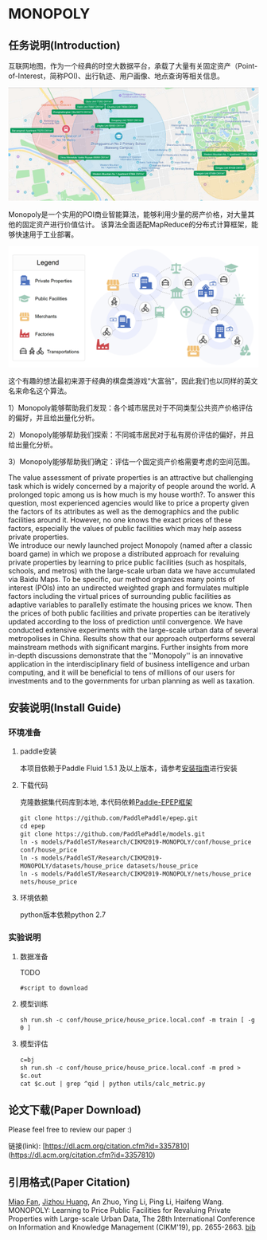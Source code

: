# MONOPOLY

## 任务说明(Introduction)

互联网地图，作为一个经典的时空大数据平台，承载了大量有关固定资产（Point-of-Interest，简称POI)、出行轨迹、用户画像、地点查询等相关信息。

![](docs/real_estates.png)

Monopoly是一个实用的POI商业智能算法，能够利用少量的房产价格，对大量其他的固定资产进行价值估计。
该算法全面适配MapReduce的分布式计算框架，能够快速用于工业部署。

![](docs/framework.png)

这个有趣的想法最初来源于经典的棋盘类游戏“大富翁”，因此我们也以同样的英文名来命名这个算法。

1）Monopoly能够帮助我们发现：各个城市居民对于不同类型公共资产价格评估的偏好，并且给出量化分析。

2）Monopoly能够帮助我们探索：不同城市居民对于私有房价评估的偏好，并且给出量化分析。

3）Monopoly能够帮助我们确定：评估一个固定资产价格需要考虑的空间范围。

The value assessment of private properties is an attractive but challenging task which is widely concerned by a majority of people around the world. A prolonged topic among us is how much is my house worth?. To answer this question, most experienced agencies would like to price a property given the factors of its attributes as well as the demographics and the public facilities around it. However, no one knows the exact prices of these factors, especially the values of public facilities which may help assess private properties.  
We introduce our newly launched project Monopoly (named after a classic board game) in which we propose a distributed approach for revaluing private properties by learning to price public facilities (such as hospitals, schools, and metros) with the large-scale urban data we have accumulated via Baidu Maps. To be specific, our method organizes many points of interest (POIs) into an undirected weighted graph and formulates multiple factors including the virtual prices of surrounding public facilities as adaptive variables to parallelly estimate the housing prices we know. Then the prices of both public facilities and private properties can be iteratively updated according to the loss of prediction until convergence. 
We have conducted extensive experiments with the large-scale urban data of several metropolises in China. Results show that our approach outperforms several mainstream methods with significant margins. Further insights from more in-depth discussions demonstrate that the ''Monopoly'' is an innovative application in the interdisciplinary field of business intelligence and urban computing, and it will be beneficial to tens of millions of our users for investments and to the governments for urban planning as well as taxation. 

## 安装说明(Install Guide)

### 环境准备

1. paddle安装

    本项目依赖于Paddle Fluid 1.5.1 及以上版本，请参考[安装指南](http://www.paddlepaddle.org/#quick-start)进行安装

2. 下载代码

    克隆数据集代码库到本地, 本代码依赖[Paddle-EPEP框架](https://github.com/PaddlePaddle/epep)
    ```
    git clone https://github.com/PaddlePaddle/epep.git
    cd epep
    git clone https://github.com/PaddlePaddle/models.git
    ln -s models/PaddleST/Research/CIKM2019-MONOPOLY/conf/house_price conf/house_price
    ln -s models/PaddleST/Research/CIKM2019-MONOPOLY/datasets/house_price datasets/house_price
    ln -s models/PaddleST/Research/CIKM2019-MONOPOLY/nets/house_price nets/house_price
    ```

3. 环境依赖

    python版本依赖python 2.7


### 实验说明

1. 数据准备

    TODO
    ```
    #script to download 
    ```

2. 模型训练

    ```
    sh run.sh -c conf/house_price/house_price.local.conf -m train [ -g 0 ]
    ```

3. 模型评估
    ```
    c=bj
    sh run.sh -c conf/house_price/house_price.local.conf -m pred > $c.out
    cat $c.out | grep ^qid | python utils/calc_metric.py
    ```

## 论文下载(Paper Download)

Please feel free to review our paper :)

链接(link): [https://dl.acm.org/citation.cfm?id=3357810] (https://dl.acm.org/citation.cfm?id=3357810)




## 引用格式(Paper Citation)

[Miao Fan](https://sites.google.com/view/miao-fan/home), [Jizhou Huang](http://ir.hit.edu.cn/~huangjizhou/), An Zhuo, Ying Li, Ping Li, Haifeng Wang. MONOPOLY: Learning to Price Public Facilities for Revaluing Private Properties with Large-scale Urban Data, The 28th International Conference on Information and Knowledge Management (CIKM'19), pp. 2655-2663. [bib](https://www.google.com/url?q=https%3A%2F%2Fdl.acm.org%2Fdownformats.cfm%3Fid%3D3357810%26parent_id%3D3357384%26expformat%3Dbibtex&sa=D&sntz=1&usg=AFQjCNHOdOf-kL5u6Wugkt2KpcWR_t41Ow)



